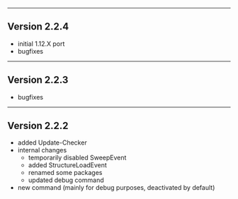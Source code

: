 ------------------------------------------------------
Version 2.2.4
------------------------------------------------------
- initial 1.12.X port
- bugfixes


------------------------------------------------------
Version 2.2.3
------------------------------------------------------
- bugfixes

------------------------------------------------------
Version 2.2.2
------------------------------------------------------
- added Update-Checker
- internal changes
	- temporarily disabled SweepEvent
	- added StructureLoadEvent
	- renamed some packages
	- updated debug command
- new command (mainly for debug purposes, deactivated by default)
